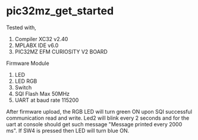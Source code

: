 # pic32mz_get_started

Tested with,

1. Compiler XC32 v2.40
2. MPLABX IDE v6.0
3. PIC32MZ EFM CURIOSITY V2 BOARD

Firmware Module

1. LED
2. LED RGB
3. Switch
4. SQI Flash Max 50MHz
5. UART at baud rate 115200

After firmware upload, the RGB LED will turn green ON upon SQI successful communication read and write.
Led2 will blink every 2 seconds and for the uart at console should get such message
"Message printed every 2000 ms".
If SW4 is pressed then LED will turn blue ON.